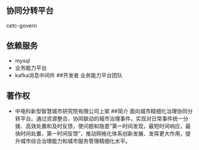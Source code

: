 ## 协同分转平台
cetc-govern
## 依赖服务
* mysql
* 业务能力平台 
* kafka消息中间件
##开发者
业务能力平台团队
## 著作权
* 中电科新型智慧城市研究院有限公司上架
##简介
面向城市精细化治理协同分转平台。通过资源整合、协同联动的城市治理事件，实现对日常事件统一分拨、高效处置和及时反馈，使问题和隐患“第一时间发现，最短时间响应，最快时间处置，第一时间反馈”，推动网格化体系创新发展、发挥更大作用，提升城市综合治理能力和城市服务管理精细化水平。